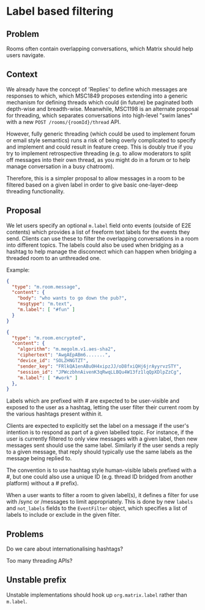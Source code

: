 # Label based filtering

## Problem

Rooms often contain overlapping conversations, which Matrix should help users
navigate.

## Context

We already have the concept of 'Replies' to define which messages are
responses to which, which MSC1849 proposes extending into a generic mechanism
for defining threads which could (in future) be paginated both depth-wise and
breadth-wise.  Meanwhile, MSC1198 is an alternate proposal for threading,
which separates conversations into high-level "swim lanes" with a new `POST
/rooms/{roomId}/thread` API.

However, fully generic threading (which could be used to implement forum or
email style semantics) runs a risk of being overly complicated to specify and
implement and could result in feature creep.  This is doubly true if you try
to implement retrospective threading (e.g. to allow moderators to split off
messages into their own thread, as you might do in a forum or to help manage
conversation in a busy chatroom).

Therefore, this is a simpler proposal to allow messages in a room to be
filtered based on a given label in order to give basic one-layer-deep
threading functionality.

## Proposal

We let users specify an optional `m.label` field onto events (outside of E2E
contents) which provides a list of freeform text labels for the events they
send.  Clients can use these to filter the overlapping conversations in a room
into different topics.  The labels could also be used when bridging as a
hashtag to help manage the disconnect which can happen when bridging a
threaded room to an unthreaded one.

Example:

```json
{
  "type": "m.room.message",
  "content": {
    "body": "who wants to go down the pub?",
    "msgtype": "m.text",
    "m.label": [ "#fun" ]
  }
}
```

```json
{
  "type": "m.room.encrypted",
  "content": {
    "algorithm": "m.megolm.v1.aes-sha2",
    "ciphertext": "AwgAEpABm6.......",
    "device_id": "SOLZHNGTZT",
    "sender_key": "FRlkQA1enABuOH4xipzJJ/oD8fxiQHj6jrAyyrvzSTY",
    "session_id": "JPWczbhnAivenK3qRwqLLBQu4W13fz1lqQpXDlpZzCg",
    "m.label": [ "#work" ]
  },
}
```

Labels which are prefixed with # are expected to be user-visible and exposed
to the user as a hashtag, letting the user filter their current room by the
various hashtags present within it.

Clients are expected to explicitly set the label on a message if the user's
intention is to respond as part of a given labelled topic.  For instance, if
the user is currently filtered to only view messages with a given label, then
new messages sent should use the same label.  Similarly if the user sends a
reply to a given message, that reply should typically use the same labels as
the message being replied to.

The convention is to use hashtag style human-visible labels prefixed with a #,
but one could also use a unique ID (e.g. thread ID bridged from another
platform) without a # prefix).

When a user wants to filter a room to given label(s), it defines a filter for
use with /sync or /messages to limit appropriately. This is done by new
`labels` and `not_labels` fields to the `EventFilter` object, which specifies
a list of labels to include or exclude in the given filter.

## Problems

Do we care about internationalising hashtags?

Too many threading APIs?

## Unstable prefix

Unstable implementations should hook up `org.matrix.label` rather than `m.label`.